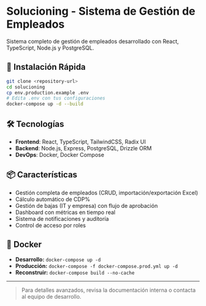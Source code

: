 # Solucioning - Sistema de Gestión de Empleados

Sistema completo de gestión de empleados desarrollado con React, TypeScript, Node.js y PostgreSQL.

## 🚀 Instalación Rápida

```bash
git clone <repository-url>
cd solucioning
cp env.production.example .env
# Edita .env con tus configuraciones
docker-compose up -d --build
```

## 🛠️ Tecnologías

- **Frontend**: React, TypeScript, TailwindCSS, Radix UI
- **Backend**: Node.js, Express, PostgreSQL, Drizzle ORM
- **DevOps**: Docker, Docker Compose


## 📦 Características

- Gestión completa de empleados (CRUD, importación/exportación Excel)
- Cálculo automático de CDP%
- Gestión de bajas (IT y empresa) con flujo de aprobación
- Dashboard con métricas en tiempo real
- Sistema de notificaciones y auditoría
- Control de acceso por roles

## 🐳 Docker

- **Desarrollo:** `docker-compose up -d`
- **Producción:** `docker-compose -f docker-compose.prod.yml up -d`
- **Reconstruir:** `docker-compose build --no-cache`

---

> Para detalles avanzados, revisa la documentación interna o contacta al equipo de desarrollo.
